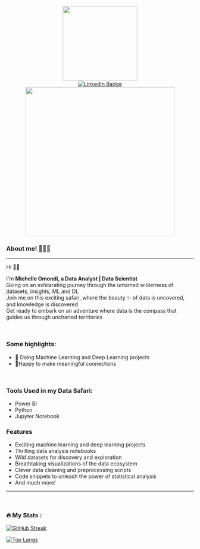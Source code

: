 <div id="header" align="center">
<img src="https://media0.giphy.com/media/9PhdJO4CMfyfXDCnko/giphy.gif" width="200" height="200"/>
<div id="badges">
<a href="https://www.linkedin.com/in/michelle-omondi-405043181">
<img src="https://img.shields.io/badge/LinkedIn-blue?style=for-the-badge&logo=linkedin&logoColor=white" alt="LinkedIn Badge"/>
</a>
</div>
<img src="https://komarev.com/ghpvc/?username=Mitch69&style=flat-square&color=blue" alt=""/>
</div>

 

<div align="center">
<img src="https://media3.giphy.com/media/v1.Y2lkPTc5MGI3NjExa3l2ZGhwajE3dXJnbnc3Zm1zMDFwdm5ndm9oYjJhbThob3p2eHdhaiZlcD12MV9pbnRlcm5hbF9naWZfYnlfaWQmY3Q9Zw/usXZmmgP9Z7kf39fnq/giphy.gif" width="400" height="400"/>
</div>

 

### About me! 👩🏽‍💻
---
Hi 👋🏽
<p>
I'm <b>Michelle Omondi, a Data Analyst | Data Scientist </b></br>
Going on an exhilarating journey through the untamed wilderness of datasets, insights, ML and DL </br>
Join me on this exciting safari, where the beauty ✨ of data is uncovered, and knowledge is discovered </br>
Get ready to embark on an adventure where data is the compass that guides us through uncharted territories </br>
</p> </br>

### Some highlights:
- 🌱 Doing Machine Learning and Deep Learning projects
- 🎇Happy to make meaningful connections

 

</br>

### Tools Used in my Data Safari:
- Power BI
- Python
- Jupyter Notebook


### Features
- Exciting machine learning and deep learning projects
- Thrilling data analysis notebooks
- Wild datasets for discovery and exploration
- Breathtaking visualizations of the data ecosystem
- Clever data cleaning and preprocessing scripts
- Code snippets to unleash the power of statistical analysis
- And much more!

---
<div>

</div>

 

</br>

 

### :fire: My Stats :
[![GitHub Streak](http://github-readme-streak-stats.herokuapp.com?user=Mitch69&theme=dark&background=000000)](https://git.io/streak-stats)

[![Top Langs](https://github-readme-stats.vercel.app/api/top-langs/?username=Mitch69&layout=compact&theme=vision-friendly-dark)](https://github.com/anuraghazra/github-readme-stats)


</br>
